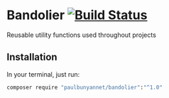 # Bandolier [![Build Status](https://travis-ci.org/paulbunyannet/bandolier.svg?branch=master)](https://travis-ci.org/paulbunyannet/bandolier)

Reusable utility functions used throughout projects

## Installation

In your terminal, just run:

```bash
composer require "paulbunyannet/bandolier":"^1.0"
```